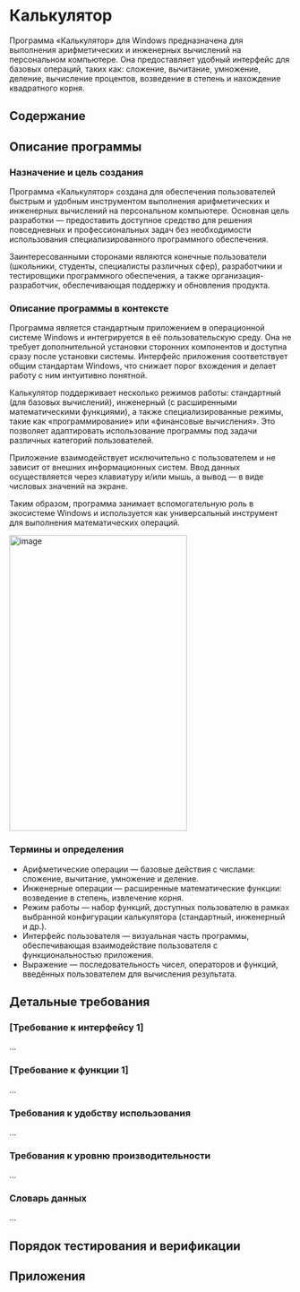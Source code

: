 # Калькулятор
Программа «Калькулятор» для Windows предназначена для выполнения арифметических и инженерных вычислений на персональном компьютере. Она предоставляет удобный интерфейс для базовых операций, таких как: сложение, вычитание, умножение, деление, вычисление процентов, возведение в степень и нахождение квадратного корня.

## Содержание

## Описание программы

### Назначение и цель создания

Программа «Калькулятор» создана для обеспечения пользователей быстрым и удобным инструментом выполнения арифметических и инженерных вычислений на персональном компьютере. Основная цель разработки — предоставить доступное средство для решения повседневных и профессиональных задач без необходимости использования специализированного программного обеспечения.

Заинтересованными сторонами являются конечные пользователи (школьники, студенты, специалисты различных сфер), разработчики и тестировщики программного обеспечения, а также организация-разработчик, обеспечивающая поддержку и обновления продукта.

### Описание программы в контексте

Программа является стандартным приложением в операционной системе Windows и интегрируется в её пользовательскую среду. Она не требует дополнительной установки сторонних компонентов и доступна сразу после установки системы. Интерфейс приложения соответствует общим стандартам Windows, что снижает порог вхождения и делает работу с ним интуитивно понятной.

Калькулятор поддерживает несколько режимов работы: стандартный (для базовых вычислений), инженерный (с расширенными математическими функциями), а также специализированные режимы, такие как «программирование» или «финансовые вычисления». Это позволяет адаптировать использование программы под задачи различных категорий пользователей.

Приложение взаимодействует исключительно с пользователем и не зависит от внешних информационных систем. Ввод данных осуществляется через клавиатуру и/или мышь, а вывод — в виде числовых значений на экране.

Таким образом, программа занимает вспомогательную роль в экосистеме Windows и используется как универсальный инструмент для выполнения математических операций.

<img width="317" height="528" alt="image" src="https://github.com/user-attachments/assets/5f859ae5-5114-4268-9a68-40f661e60d2f" />

### Термины и определения
* Арифметические операции — базовые действия с числами: сложение, вычитание, умножение и деление.
* Инженерные операции — расширенные математические функции: возведение в степень, извлечение корня.
* Режим работы — набор функций, доступных пользователю в рамках выбранной конфигурации калькулятора (стандартный, инженерный и др.).
* Интерфейс пользователя — визуальная часть программы, обеспечивающая взаимодействие пользователя с функциональностью приложения.
* Выражение — последовательность чисел, операторов и функций, введённых пользователем для вычисления результата.

## Детальные требования
### [Требование к интерфейсу 1]
...

### [Требование к функции 1]
...

### Требования к удобству использования
...

### Требования к уровню производительности
...

### Словарь данных
...

## Порядок тестирования и верификации

## Приложения
